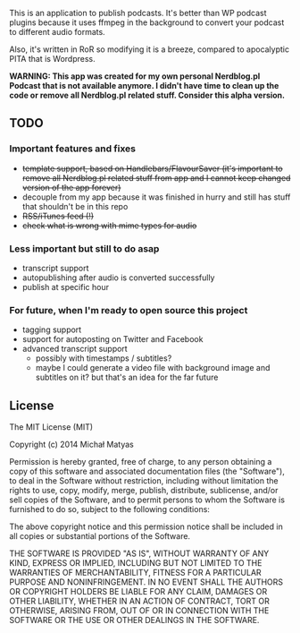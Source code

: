 This is an application to publish podcasts. It's better than WP podcast plugins because it uses ffmpeg in the background to convert your podcast to different audio formats.

Also, it's written in RoR so modifying it is a breeze, compared to apocalyptic PITA that is Wordpress.

**WARNING: This app was created for my own personal Nerdblog.pl Podcast that is not available anymore. I didn't have time to clean up the code or remove all Nerdblog.pl related stuff. Consider this alpha version.**

## TODO

### Important features and fixes

- ~~template support, based on Handlebars/FlavourSaver (it's important to remove all Nerdblog.pl related stuff from app and I cannot keep changed version of the app forever)~~
- decouple from my app because it was finished in hurry and still has stuff that shouldn't be in this repo
- ~~RSS/iTunes feed (!)~~
- ~~check what is wrong with mime types for audio~~

### Less important but still to do asap
- transcript support
- autopublishing after audio is converted successfully
- publish at specific hour

### For future, when I'm ready to open source this project
- tagging support
- support for autoposting on Twitter and Facebook
- advanced transcript support
  - possibly with timestamps / subtitles?
  - maybe I could generate a video file with background image and subtitles on it? but that's an idea for the far future

## License

The MIT License (MIT)

Copyright (c) 2014 Michał Matyas

Permission is hereby granted, free of charge, to any person obtaining a copy
of this software and associated documentation files (the "Software"), to deal
in the Software without restriction, including without limitation the rights
to use, copy, modify, merge, publish, distribute, sublicense, and/or sell
copies of the Software, and to permit persons to whom the Software is
furnished to do so, subject to the following conditions:

The above copyright notice and this permission notice shall be included in
all copies or substantial portions of the Software.

THE SOFTWARE IS PROVIDED "AS IS", WITHOUT WARRANTY OF ANY KIND, EXPRESS OR
IMPLIED, INCLUDING BUT NOT LIMITED TO THE WARRANTIES OF MERCHANTABILITY,
FITNESS FOR A PARTICULAR PURPOSE AND NONINFRINGEMENT. IN NO EVENT SHALL THE
AUTHORS OR COPYRIGHT HOLDERS BE LIABLE FOR ANY CLAIM, DAMAGES OR OTHER
LIABILITY, WHETHER IN AN ACTION OF CONTRACT, TORT OR OTHERWISE, ARISING FROM,
OUT OF OR IN CONNECTION WITH THE SOFTWARE OR THE USE OR OTHER DEALINGS IN
THE SOFTWARE.
